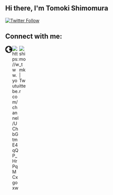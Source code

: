 ## Hi there, I'm Tomoki Shimomura

[![Twitter Follow](https://img.shields.io/twitter/follow/shimo_tmk?color=1DA1F2&logo=twitter&style=for-the-badge)](https://twitter.com/intent/follow?original_referer=https%3A%2F%2Fgithub.com%2Fshimo_tmk&screen_name=shimo_tmk)

## Connect with me:

[<img align="left" alt="https://shimotmk.com/m" width="22px" src="https://raw.githubusercontent.com/iconic/open-iconic/master/svg/globe.svg" />][website]
[<img align="left" alt="https://www.youtube.com/channel/UChbGtmE4qQP_HrPqMCxgoxw" width="22px" src="https://cdn.jsdelivr.net/npm/simple-icons@v3/icons/youtube.svg" />][youtube]
[<img align="left" alt="shimo_tmk | Twitter" width="22px" src="https://cdn.jsdelivr.net/npm/simple-icons@v3/icons/twitter.svg" />][twitter]
<br />

[website]: https://shimotmk.com
[twitter]: https://twitter.com/shimo_tmk
[youtube]: https://www.youtube.com/channel/UChbGtmE4qQP_HrPqMCxgoxw
